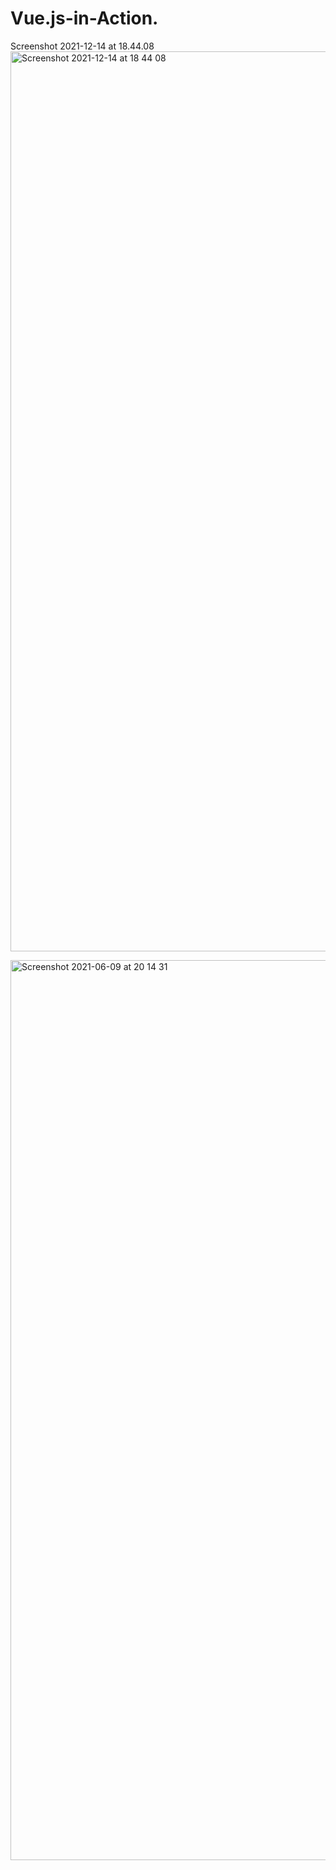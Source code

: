 # Vue.js-in-Action.

Screenshot 2021-12-14 at 18.44.08<img width="1440" alt="Screenshot 2021-12-14 at 18 44 08" src="https://user-images.githubusercontent.com/73651340/146060556-29cb0af6-26dd-48c7-99b6-6bd43acecf8b.png">

<img width="1440" alt="Screenshot 2021-06-09 at 20 14 31" src="https://user-images.githubusercontent.com/73651340/146616487-8c7a6d89-9dcd-4ea8-883b-8303611a4f2e.png">
